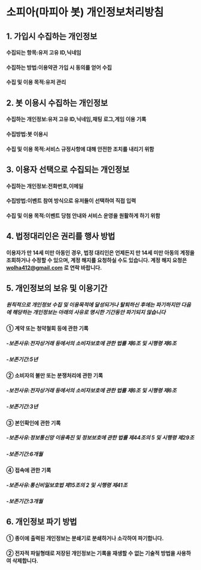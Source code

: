 # 소피아(마피아 봇) 개인정보처리방침

## 1. 가입시 수집하는 개인정보
#### 수집되는 항목:유저 고유 ID,닉네임
#### 수집하는 방법:이용약관 가입 시 동의를 얻어 수집
#### 수집 및 이용 목적:유저 관리

## 2. 봇 이용시 수집하는 개인정보
#### 수집하는 개인정보:유저 고유 ID,닉네임,채팅 로그,게임 이용 기록
#### 수집방법:봇 이용시
#### 수집 및 이용 목적:서비스 규정사항에 대해 안전한 조치를 내리기 위함

## 3. 이용자 선택으로 수집되는 개인정보
#### 수집하는 개인정보:전화번호,이메일
#### 수집방법:이벤트 참여 방식으로 유저들이 선택하여 직접 입력
#### 수집 및 이용 목적:이벤트 당첨 안내와 서비스 운영을 원활하게 하기 위함

## 4. 법정대리인은 권리를 행사 방법
#### 이용자가 만 14세 미만 아동인 경우, 법정 대리인은 언제든지 만 14세 미만 아동의 계정을 조회하거나 수정할 수 있으며, 계정 해지를 요청하실 수도 있습니다. 계정 해지 요청은 wolha412@gmail.com 로 연락 바랍니다.

## 5. 개인정보의 보유 및 이용기간
##### 원칙적으로 개인정보 수집 및 이용목적에 달성되거나 탈퇴하신 후에는 파기하지만 다음에 해당하는 개인정보는 아래의 사유로 명시한 기간동안 파기되지 않습니다
#### ① 계약 또는 청약철회 등에 관한 기록
##### -보존사유:전자상거래 등에서의 소비자보호에 관한 법률 제6조 및 시행령 제6조
##### -보존기간:5년
#### ② 소비자의 불만 또는 분쟁처리에 관한 기록
##### -보전사유:전자상거래 등에서의 소비자보호에 관한 법률 제6조 및 시행령 제6조
##### -보존기간:3년
#### ③ 본인확인에 관한 기록
##### -보존사유:정보통신망 이용촉진 및 정보보호에 관한 법률 제44조의 5 및 시행령 제29조
##### -보존기간:6개월
#### ④ 접속에 관한 기록
##### -보존사유:통신비밀보호법 제15조의 2 및 시행령 제41조
##### -보존기간:3개월

## 6. 개인정보 파기 방법
#### ① 종이에 출력된 개인정보는 분쇄기로 분쇄하거나 소각하여 파기합니다.
#### ② 전자적 파일형태로 저장된 개인정보는 기록을 재생할 수 없는 기술적 방법을 사용하여 삭제합니다.
